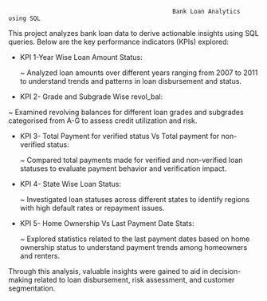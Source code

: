                                                   Bank Loan Analytics using SQL

This project analyzes bank loan data to derive actionable insights using SQL queries. Below are the key performance indicators (KPIs) explored:


* KPI 1-Year Wise Loan Amount Status:

  ~ Analyzed loan amounts over different years ranging from 2007 to 2011 to understand trends and patterns in loan disbursement and status.
  

* KPI 2- Grade and Subgrade Wise revol_bal:

 ~ Examined revolving balances for different loan grades and subgrades categorised from A-G to assess credit utilization and risk.
  

* KPI 3- Total Payment for verified status Vs Total payment for non-verified status:

  ~ Compared total payments made for verified and non-verified loan statuses to evaluate payment behavior and verification impact.
  

* KPI 4- State Wise Loan Status:

  ~ Investigated loan statuses across different states to identify regions with high default rates or repayment issues.
  

* KPI 5- Home Ownership Vs Last Payment Date Stats:

  ~ Explored statistics related to the last payment dates based on home ownership status to understand payment trends among homeowners and renters.



Through this analysis, valuable insights were gained to aid in decision-making related to loan disbursement, risk assessment, and customer segmentation.
